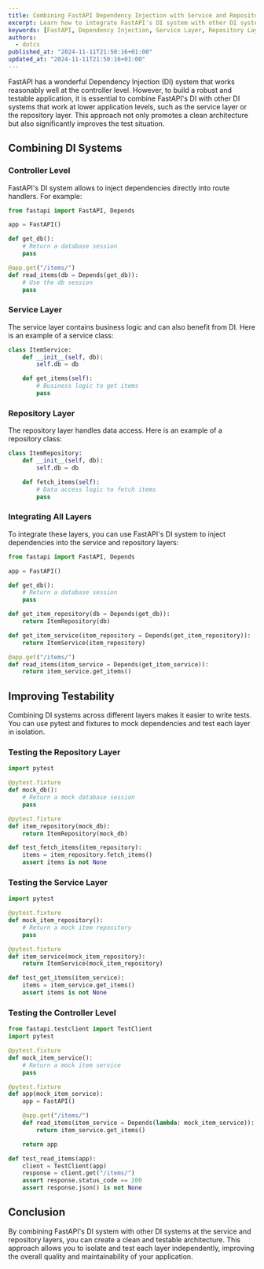 ```yaml
---
title: Combining FastAPI Dependency Injection with Service and Repository Layers
excerpt: Learn how to integrate FastAPI's DI system with other DI systems at different application layers to improve testability.
keywords: [FastAPI, Dependency Injection, Service Layer, Repository Layer, Testing, Pytest]
authors:
  - dotcs
published_at: "2024-11-11T21:50:16+01:00"
updated_at: "2024-11-11T21:50:16+01:00"
---
```


FastAPI has a wonderful Dependency Injection (DI) system that works reasonably well at the controller level.
However, to build a robust and testable application, it is essential to combine FastAPI's DI with other DI systems that work at lower application levels, such as the service layer or the repository layer.
This approach not only promotes a clean architecture but also significantly improves the test situation.

## Combining DI Systems

### Controller Level

FastAPI's DI system allows to inject dependencies directly into route handlers.
For example:

```python
from fastapi import FastAPI, Depends

app = FastAPI()

def get_db():
    # Return a database session
    pass

@app.get("/items/")
def read_items(db = Depends(get_db)):
    # Use the db session
    pass
```

### Service Layer

The service layer contains business logic and can also benefit from DI.
Here is an example of a service class:

```python
class ItemService:
    def __init__(self, db):
        self.db = db

    def get_items(self):
        # Business logic to get items
        pass
```

### Repository Layer

The repository layer handles data access.
Here is an example of a repository class:

```python
class ItemRepository:
    def __init__(self, db):
        self.db = db

    def fetch_items(self):
        # Data access logic to fetch items
        pass
```

### Integrating All Layers

To integrate these layers, you can use FastAPI's DI system to inject dependencies into the service and repository layers:

```python
from fastapi import FastAPI, Depends

app = FastAPI()

def get_db():
    # Return a database session
    pass

def get_item_repository(db = Depends(get_db)):
    return ItemRepository(db)

def get_item_service(item_repository = Depends(get_item_repository)):
    return ItemService(item_repository)

@app.get("/items/")
def read_items(item_service = Depends(get_item_service)):
    return item_service.get_items()
```

## Improving Testability

Combining DI systems across different layers makes it easier to write tests.
You can use pytest and fixtures to mock dependencies and test each layer in isolation.

### Testing the Repository Layer

```python
import pytest

@pytest.fixture
def mock_db():
    # Return a mock database session
    pass

@pytest.fixture
def item_repository(mock_db):
    return ItemRepository(mock_db)

def test_fetch_items(item_repository):
    items = item_repository.fetch_items()
    assert items is not None
```

### Testing the Service Layer

```python
import pytest

@pytest.fixture
def mock_item_repository():
    # Return a mock item repository
    pass

@pytest.fixture
def item_service(mock_item_repository):
    return ItemService(mock_item_repository)

def test_get_items(item_service):
    items = item_service.get_items()
    assert items is not None
```

### Testing the Controller Level

```python
from fastapi.testclient import TestClient
import pytest

@pytest.fixture
def mock_item_service():
    # Return a mock item service
    pass

@pytest.fixture
def app(mock_item_service):
    app = FastAPI()

    @app.get("/items/")
    def read_items(item_service = Depends(lambda: mock_item_service)):
        return item_service.get_items()

    return app

def test_read_items(app):
    client = TestClient(app)
    response = client.get("/items/")
    assert response.status_code == 200
    assert response.json() is not None
```

## Conclusion

By combining FastAPI's DI system with other DI systems at the service and repository layers, you can create a clean and testable architecture.
This approach allows you to isolate and test each layer independently, improving the overall quality and maintainability of your application.

